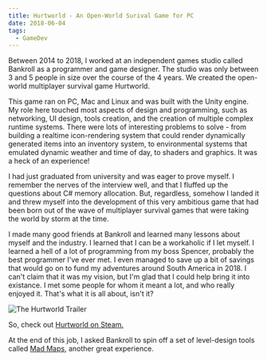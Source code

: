 ```yaml
---
title: Hurtworld - An Open-World Surival Game for PC
date: 2018-06-04
tags:
  - GameDev
---
```

Between 2014 to 2018, I worked at an independent games studio called Bankroll as a programmer and game designer. The studio was only between 3 and 5 people in size over the course of the 4 years. We created the open-world multiplayer survival game Hurtworld.

This game ran on PC, Mac and Linux and was built with the Unity engine. My role here touched most aspects of design and programming, such as networking, UI design, tools creation, and the creation of multiple complex runtime systems. There were lots of interesting problems to solve - from building a realtime icon-rendering system that could render dynamically generated items into an inventory system, to environmental systems that emulated dynamic weather and time of day, to shaders and graphics. It was a heck of an experience!

I had just graduated from university and was eager to prove myself. I remember the nerves of the interview well, and that I fluffed up the questions about C# memory allocation. But, regardless, somehow I landed it and threw myself into the development of this very ambitious game that had been born out of the wave of multiplayer survival games that were taking the world by storm at the time.

I made many good friends at Bankroll and learned many lessons about myself and the industry. I learned that I can be a workaholic if I let myself. I learned a hell of a lot of programming from my boss Spencer, probably the best programmer I've ever met. I even managed to save up a bit of savings that would go on to fund my adventures around South America in 2018. I can't claim that it was my vision, but I'm glad that I could help bring it into existance. I met some people for whom it meant a lot, and who really enjoyed it. That's what it is all about, isn't it?

![The Hurtworld Trailer](https://www.youtube.com/watch?v=6BIXfz1vsb0)

So, check out [Hurtworld on Steam.](https://store.steampowered.com/app/393420/Hurtworld/)

At the end of this job, I asked Bankroll to spin off a set of level-design tools called [Mad Maps](/mad-maps), another great experience.